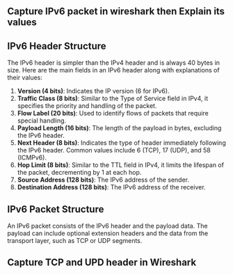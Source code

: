 ## Capture IPv6 packet in wireshark then Explain its values


## IPv6 Header Structure

The IPv6 header is simpler than the IPv4 header and is always 40 bytes in size. Here are the main fields in an IPv6 header along with explanations of their values:

1. **Version (4 bits)**: Indicates the IP version (6 for IPv6).
2. **Traffic Class (8 bits)**: Similar to the Type of Service field in IPv4, it specifies the priority and handling of the packet.
3. **Flow Label (20 bits)**: Used to identify flows of packets that require special handling.
4. **Payload Length (16 bits)**: The length of the payload in bytes, excluding the IPv6 header.
5. **Next Header (8 bits)**: Indicates the type of header immediately following the IPv6 header. Common values include 6 (TCP), 17 (UDP), and 58 (ICMPv6).
6. **Hop Limit (8 bits)**: Similar to the TTL field in IPv4, it limits the lifespan of the packet, decrementing by 1 at each hop.
7. **Source Address (128 bits)**: The IPv6 address of the sender.
8. **Destination Address (128 bits)**: The IPv6 address of the receiver.

## IPv6 Packet Structure

An IPv6 packet consists of the IPv6 header and the payload data. The payload can include optional extension headers and the data from the transport layer, such as TCP or UDP segments.


## Capture TCP and UPD header in Wireshark
